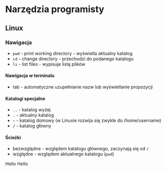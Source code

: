 # Narzędzia programisty

## Linux

### Nawigacja

* `pwd` - print working directory - wyświetla aktualny katalog
* `cd` - change directory - przechodzi do podanego katalogu
* `ls` - list files - wypisuje listę plików

#### Nawigacja w terminalu

* tab - automatyczne uzupełnianie nazw lub wyświetlanie propozycji

#### Katalogi specjalne

* `..` - katalog wyżej
* `.` - aktualny katalog
* `~` - katalog domowy (w Linuxie rozwija się zwykle do /home/username)
* `/` - katalog główny

#### Ścieżki

*  bezwzględne - względem katalogu głównego, zaczynają się od `/`
*  względne - względem aktualnego katalogu (`pwd`)

Hello
Hello
